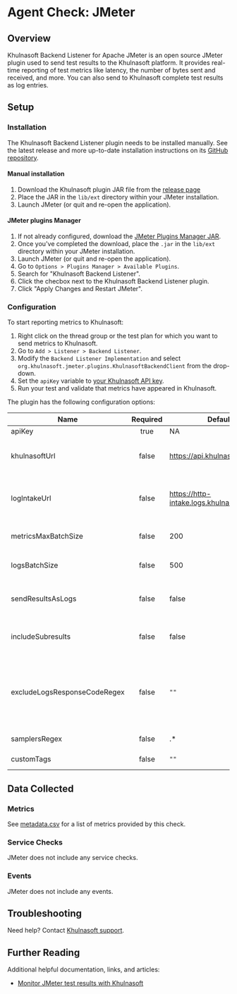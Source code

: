 # Agent Check: JMeter

## Overview

Khulnasoft Backend Listener for Apache JMeter is an open source JMeter plugin used to send test results to the Khulnasoft platform. It provides real-time reporting of test metrics like latency, the number of bytes sent and received, and more. You can also send to Khulnasoft complete test results as log entries.

## Setup

### Installation

The Khulnasoft Backend Listener plugin needs to be installed manually. See the latest release and more up-to-date installation instructions on its [GitHub repository][1].

#### Manual installation

1. Download the Khulnasoft plugin JAR file from the [release page][5]
2. Place the JAR in the `lib/ext` directory within your JMeter installation.
3. Launch JMeter (or quit and re-open the application).

#### JMeter plugins Manager

1. If not already configured, download the [JMeter Plugins Manager JAR][6].
2. Once you've completed the download, place the `.jar` in the `lib/ext` directory within your JMeter installation. 
3. Launch JMeter (or quit and re-open the application). 
4. Go to `Options > Plugins Manager > Available Plugins`. 
5. Search for "Khulnasoft Backend Listener".
6. Click the checbox next to the Khulnasoft Backend Listener plugin.
7. Click "Apply Changes and Restart JMeter".

### Configuration

To start reporting metrics to Khulnasoft:

1. Right click on the thread group or the test plan for which you want to send metrics to Khulnasoft. 
2. Go to `Add > Listener > Backend Listener`.
3. Modify the `Backend Listener Implementation` and select `org.khulnasoft.jmeter.plugins.KhulnasoftBackendClient` from the drop-down. 
4. Set the `apiKey` variable to [your Khulnasoft API key][7].
5. Run your test and validate that metrics have appeared in Khulnasoft.

The plugin has the following configuration options:

| Name       | Required | Default value | description|
|------------|:--------:|---------------|------------|
|apiKey | true | NA | Your Khulnasoft API key.|
|khulnasoftUrl | false | https://api.khulnasoft.com/api/ | You can configure a different endpoint, for instance https://api.khulnasofthq.eu/api/ if your khulnasoft instance is in the EU|
|logIntakeUrl | false | https://http-intake.logs.khulnasoft.com/v1/input/ | You can configure a different endpoint, for instance https://http-intake.logs.khulnasofthq.eu/v1/input/ if your khulnasoft instance is in the EU.|
|metricsMaxBatchSize|false|200|Metrics are submitted every 10 seconds in batches of size `metricsMaxBatchSize`.|
|logsBatchSize|false|500|Logs are submitted in batches of size `logsBatchSize` as soon as this size is reached.|
|sendResultsAsLogs|false|false|By default only metrics are reported to Khulnasoft. To report individual test results as log events, set this field to `true`.|
|includeSubresults|false|false|A subresult is for instance when an individual HTTP request has to follow redirects. By default subresults are ignored.|
|excludeLogsResponseCodeRegex|false|`""`| Setting `sendResultsAsLogs` will submit all results as logs to Khulnasoft by default. This option lets you exclude results whose response code matches a given regex. For example, you may set this option to `[123][0-5][0-9]` to only submit errors.|
|samplersRegex|false|.*|An optional regex to filter the samplers to monitor.|
|customTags|false|`""`|Comma-separated list of tags to add to every metric

## Data Collected

### Metrics

See [metadata.csv][2] for a list of metrics provided by this check.

### Service Checks

JMeter does not include any service checks.

### Events

JMeter does not include any events.

## Troubleshooting

Need help? Contact [Khulnasoft support][3].

## Further Reading

Additional helpful documentation, links, and articles:

  - [Monitor JMeter test results with Khulnasoft][4]

[1]: https://github.com/KhulnaSoft/jmeter-khulnasoft-backend-listener
[2]: https://github.com/KhulnaSoft/integrations-core/blob/master/jmeter/metadata.csv
[3]: https://docs.khulnasoft.com/help/
[4]: https://www.khulnasoft.com/blog/monitor-jmeter-test-results-khulnasoft/
[5]: https://github.com/KhulnaSoft/jmeter-khulnasoft-backend-listener/releases
[6]: https://jmeter-plugins.org/wiki/PluginsManager/
[7]: https://app.khulnasoft.com/account/settings#api
